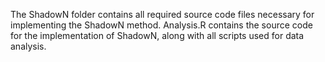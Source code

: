 The ShadowN folder contains all required source code files necessary for implementing the ShadowN method.
Analysis.R contains the source code for the implementation of ShadowN, along with all scripts used for data analysis.
